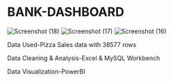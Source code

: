 # BANK-DASHBOARD

![Screenshot (18)](https://github.com/user-attachments/assets/f89e91c2-b7bd-4ffd-a36f-600cd81a0c61)
![Screenshot (17)](https://github.com/user-attachments/assets/f048e6cd-d91e-49e2-8fd8-d0bf59bce83a)
![Screenshot (16)](https://github.com/user-attachments/assets/449a35f2-2eb3-436e-8e22-501129fbb323)

Data Used-Pizza Sales data with 38577 rows

Data Cleaning & Analysis-Excel & MySQL Workbench

Data Visualization-PowerBI
